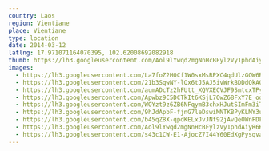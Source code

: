 ```yaml
---
country: Laos
region: Vientiane
place: Vientiane
type: location
date: 2014-03-12
latlng: 17.971071164070395, 102.62008692082918
thumb: https://lh3.googleusercontent.com/Aol9lYwqd2mgNnHcBFylzVy1phdAiyR6KJbwP2E5cw_6T49m-j3KUFzKvV3eZoZ00T8dVLDQAlaDX-vDdqHRo9MozxDCJBKYK3xFy-nLFLd925wRDD-DaFR6tVBHd0bDG0GzAcUsVA
images:
  - https://lh3.googleusercontent.com/La7foZ2H0Cf1W0sxMsRPXC4qdUlzGOW6R4gY2wfG4KZPjEDmft5XOS0rW_k4PvLUKpeUDE4fS24v6tecUpo42tf8C31RNjjJdJRbysCiV1kL6HxKlRO4PTjrgdLV1P2oZUvBqmZYEw
  - https://lh3.googleusercontent.com/21b3SqwNY-lQx6tJ5AJ5ivWrkBDDdQkAQ-X-vP1Dd8q4MjCXx7Mi96-8MYFoCwDi0gwobhIzU63jtyBwOky43TP1xLATBcNU8QW6MrKpqlRqax_Dna60gGSSOHFGkfOVRHl2Fn4usw
  - https://lh3.googleusercontent.com/aumADcTz2hFUtt_XQVXECVJF9SmtcxTPyfn6BWzVWoUZBtHVTMqWnfm2GMl3PI3Du7fxFII6_IsA_wTbMPqWUIcV2fn9j9cFQ2C4ju2VbeWUM_6Uq0EHMACbg6z-fLzweR3KMQI5KQ
  - https://lh3.googleusercontent.com/Apwbz9C5DCTkIt6KSjL7OwZ68FxY7E_od-kAqsH1A0R6jF1WBn2Q-Q-kp1Bfonvk7vd6m7bIwErRBYqelhFDcPuGxEKjqFrOT4HCzWI3CqV1E8GbeOY28lh9A6i-5yAY9sKg9q6o5Q
  - https://lh3.googleusercontent.com/WOYzt9z6ZB6NFqymB3chxHJutSImFm3iTPKgyJxk4Z1vn9DOw3BayfkNCGaLT9zw4pHEgTQJXzLjmOpnEPKupLzQvedHJJ6hC02kaIt8q6o1VKHgVGrVdFDehCk8BslBIIb30BUkrw
  - https://lh3.googleusercontent.com/9hJdApbF-fjnG7leDswiMNTKBPyKLMY3uAecAStUFvUYBbhcQS5DOXeKd5d7QPa3Fyl7AB68_8p0Llk0zUcJM4Rk5-8eUcYVgPHpw7CIsMYa-0LjNtif6n3OOSq3yEsu_VwNiRFGsw
  - https://lh3.googleusercontent.com/b45qZ8X-qpdKELxJvJNf92jAvQeOWnFDFeQ9lKemhU-0-DHnggqLzui2uZ4JJpNhAZcT2_jQ5ZDH4YnPMd0EmGQ6Wj4rFVvhvrF1d6Vk2s2mn3qrxhT9ekpcXleuBjOU59GvNIMBlA
  - https://lh3.googleusercontent.com/Aol9lYwqd2mgNnHcBFylzVy1phdAiyR6KJbwP2E5cw_6T49m-j3KUFzKvV3eZoZ00T8dVLDQAlaDX-vDdqHRo9MozxDCJBKYK3xFy-nLFLd925wRDD-DaFR6tVBHd0bDG0GzAcUsVA
  - https://lh3.googleusercontent.com/s43c1CW-E1-AjocZ7I44Y60EdXgPysqvaYtc7tNZMf55VD53VWKkGUCc_raunqwtuumtgyIs-0pWUTFUgEjtU9Fe83Ir9m1qgBDT4pHA3dlrNaERqY5KGu3JSoa4ByCxKpJO6aSD9g
---
```

